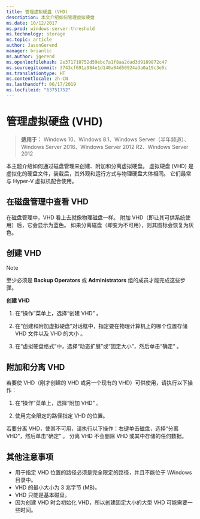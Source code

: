 ```yaml
---
title: 管理虚拟硬盘 (VHD)
description: 本文介绍如何管理虚拟硬盘
ms.date: 10/12/2017
ms.prod: windows-server-threshold
ms.technology: storage
ms.topic: article
author: JasonGerend
manager: brianlic
ms.author: jgerend
ms.openlocfilehash: 2e371710752d59ebc7a1f8aa2dad3d9189872c47
ms.sourcegitcommit: 3743cf691a984e1d140a04d50924a3a0a19c3e5c
ms.translationtype: HT
ms.contentlocale: zh-CN
ms.lasthandoff: 06/17/2019
ms.locfileid: "63751752"
---
```

# <a name="manage-virtual-hard-disks-vhd"></a>管理虚拟硬盘 (VHD)

> **适用于：** Windows 10、Windows 8.1、Windows Server（半年频道）、Windows Server 2016、Windows Server 2012 R2、Windows Server 2012

本主题介绍如何通过磁盘管理来创建、附加和分离虚拟硬盘。 虚拟硬盘 (VHD) 是虚拟化的硬盘文件，装载后，其外观和运行方式与物理硬盘大体相同。 它们最常与 Hyper-V 虚拟机配合使用。 

## <a name="viewing-vhds-in-disk-management"></a>在磁盘管理中查看 VHD

在磁盘管理中，VHD 看上去就像物理磁盘一样。 附加 VHD（即让其可供系统使用）后，它会显示为蓝色。 如果分离磁盘（即变为不可用），则其图标会恢复为灰色。

## <a name="creating-a-vhd"></a>创建 VHD

> [!NOTE]
> 至少必须是 **Backup Operators** 或 **Administrators** 组的成员才能完成这些步骤。

**创建 VHD**

1.  在“操作”菜单上，选择“创建 VHD”   。

2.  在“创建和附加虚拟硬盘”对话框中，指定要在物理计算机上的哪个位置存储 VHD 文件以及 VHD 的大小  。

3.  在“虚拟硬盘格式”中，选择“动态扩展”或“固定大小”，然后单击“确定”     。

## <a name="attaching-and-detaching-a-vhd"></a>附加和分离 VHD

若要使 VHD（刚才创建的 VHD 或另一个现有的 VHD）可供使用，请执行以下操作： 

1. 在“操作”菜单上，选择“附加 VHD”   。

2. 使用完全限定的路径指定 VHD 的位置。

若要分离 VHD，使其不可用，请执行以下操作：右键单击磁盘，选择“分离 VHD”，然后单击“确定”   。 分离 VHD 不会删除 VHD 或其中存储的任何数据。

## <a name="additional-considerations"></a>其他注意事项

-   用于指定 VHD 位置的路径必须是完全限定的路径，并且不能位于 \\Windows 目录中。
-   VHD 的最小大小为 3 兆字节 (MB)。
-   VHD 只能是基本磁盘。
-   因为创建 VHD 时会初始化 VHD，所以创建固定大小的大型 VHD 可能需要一些时间。
